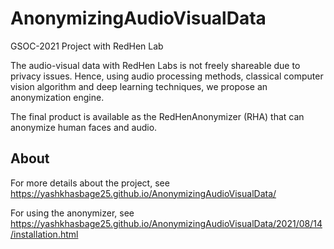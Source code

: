 # AnonymizingAudioVisualData
GSOC-2021 Project with RedHen Lab

The audio-visual data with RedHen Labs is not freely shareable due to privacy issues. Hence, using audio processing methods, classical computer vision algorithm and deep learning techniques, we propose an anonymization engine. 

The final product is available as the RedHenAnonymizer (RHA) that can anonymize human faces and audio. 

## About

For more details about the project, see https://yashkhasbage25.github.io/AnonymizingAudioVisualData/

For using the anonymizer, see https://yashkhasbage25.github.io/AnonymizingAudioVisualData/2021/08/14/installation.html